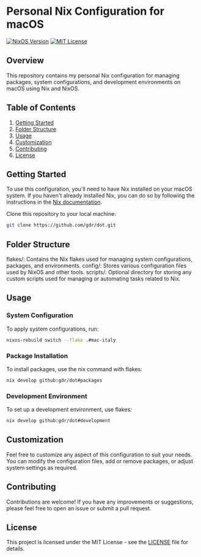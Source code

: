 Personal Nix Configuration for macOS
=====================================

[![NixOS Version](https://img.shields.io/badge/nixos-23.11-blue)](https://nixos.org/)
[![MIT License](https://img.shields.io/badge/License-MIT-green.svg)](https://choosealicense.com/licenses/mit/)

Overview
--------

This repository contains my personal Nix configuration for managing packages, system configurations, and development environments on macOS using Nix and NixOS.

Table of Contents
-----------------

1. [Getting Started](#getting-started)
2. [Folder Structure](#folder-structure)
3. [Usage](#usage)
4. [Customization](#customization)
5. [Contributing](#contributing)
6. [License](#license)

Getting Started
---------------

To use this configuration, you'll need to have Nix installed on your macOS system. If you haven't already installed Nix, you can do so by following the instructions in the [Nix documentation](https://nixos.org/download.html).

Clone this repository to your local machine:

```bash
git clone https://github.com/gdr/dot.git
```

Folder Structure
----------------
flakes/: Contains the Nix flakes used for managing system configurations, packages, and environments.
config/: Stores various configuration files used by NixOS and other tools.
scripts/: Optional directory for storing any custom scripts used for managing or automating tasks related to Nix.

Usage
-----
### System Configuration
To apply system configurations, run:

```bash
nixos-rebuild switch --flake .#mac-italy
```
### Package Installation
To install packages, use the nix command with flakes:

```bash
nix develop github:gdr/dot#packages
```
### Development Environment
To set up a development environment, use flakes:

```bash
nix develop github:gdr/dot#development
```
Customization
-------------
Feel free to customize any aspect of this configuration to suit your needs. You can modify the configuration files, add or remove packages, or adjust system settings as required.

Contributing
------------
Contributions are welcome! If you have any improvements or suggestions, please feel free to open an issue or submit a pull request.

License
-------------
This project is licensed under the MIT License - see the [LICENSE](https://github.com/GDR/dot/blob/mac-italy/LICENSE) file for details.